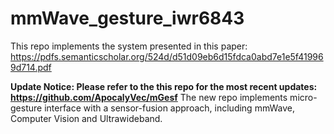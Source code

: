 # mmWave_gesture_iwr6843
This repo implements the system presented in this paper: https://pdfs.semanticscholar.org/524d/d51d09eb6d15fdca0abd7e1e5f419969d714.pdf

**Update Notice: Please refer to the this repo for the most recent updates: https://github.com/ApocalyVec/mGesf**
The new repo implements micro-gesture interface with a sensor-fusion approach, including mmWave, Computer Vision and Ultrawideband.

